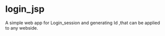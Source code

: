 # login_jsp
A simple web app for Login_session and generating Id ,that can be applied to any webside.  
